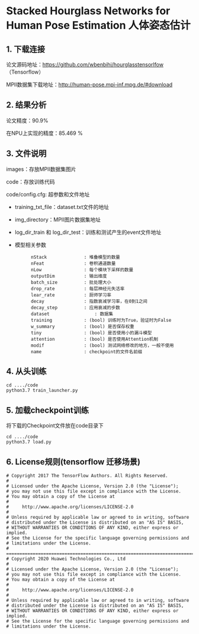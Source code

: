 # Stacked Hourglass Networks for Human Pose Estimation 人体姿态估计

## 1. 下载连接

论文源码地址：https://github.com/wbenbihi/hourglasstensorlfow （Tensorflow）

MPII数据集下载地址：http://human-pose.mpi-inf.mpg.de/#download


## 2. 结果分析

论文精度：90.9%

在NPU上实现的精度：85.469 %

## 3. 文件说明

images：存放MPII数据集图片

code：存放训练代码

code/config.cfg: 超参数和文件地址
- training_txt_file：dataset.txt文件的地址
- img_directory：MPII图片数据集地址
- log_dir_train 和 log_dir_test：训练和测试产生的event文件地址
- 模型相关参数

			nStack				: 堆叠模型的数量
			nFeat				: 卷积通道数量
			nLow				: 每个模块下采样的数量
			outputDim			: 输出维度
			batch_size			: 批处理大小
			drop_rate			: 每层神经元失活率
			lear_rate			: 厨师学习率
			decay				: 指数衰减学习率，在0到1之间
			decay_step			: 应用衰减的步数			
			dataset			        : 数据集
			training			: (bool) 训练时为True，验证时为False
			w_summary			: (bool) 是否保存权重
			tiny				: (bool) 是否使用小的漏斗模型
			attention			: (bool) 是否使用Attention机制
			modif				: (bool) 测试网络修改的地方，一般不使用
			name				: checkpoint的文件名前缀

## 4. 从头训练

```
cd ..../code
python3.7 train_launcher.py
```
## 5. 加载checkpoint训练

将下载的Checkpoint文件放在code目录下

```
cd ..../code
python3.7 load.py
```

##  6. License规则(tensorflow 迁移场景)
```
# Copyright 2017 The TensorFlow Authors. All Rights Reserved.
#
# Licensed under the Apache License, Version 2.0 (the "License");
# you may not use this file except in compliance with the License.
# You may obtain a copy of the License at
#
#     http://www.apache.org/licenses/LICENSE-2.0
#
# Unless required by applicable law or agreed to in writing, software
# distributed under the License is distributed on an "AS IS" BASIS,
# WITHOUT WARRANTIES OR CONDITIONS OF ANY KIND, either express or implied.
# See the License for the specific language governing permissions and
# limitations under the License.
# ============================================================================
# Copyright 2020 Huawei Technologies Co., Ltd
#
# Licensed under the Apache License, Version 2.0 (the "License");
# you may not use this file except in compliance with the License.
# You may obtain a copy of the License at
#
#     http://www.apache.org/licenses/LICENSE-2.0
#
# Unless required by applicable law or agreed to in writing, software
# distributed under the License is distributed on an "AS IS" BASIS,
# WITHOUT WARRANTIES OR CONDITIONS OF ANY KIND, either express or implied.
# See the License for the specific language governing permissions and
# limitations under the License.
```

